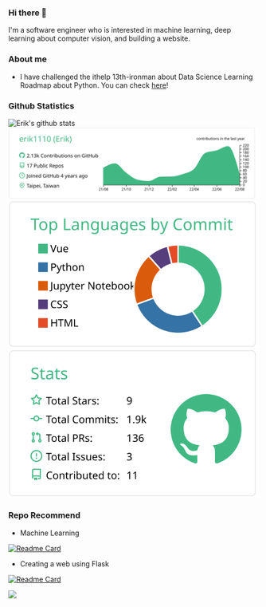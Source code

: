 ### Hi there 👋

I'm a software engineer who is interested in machine learning, deep learning about computer vision, and building a website.

<!--
**erik1110/erik1110** is a ✨ _special_ ✨ repository because its `README.md` (this file) appears on your GitHub profile.

Here are some ideas to get you started:

- 🔭 I’m currently working on ...
- 🌱 I’m currently learning ...
- 👯 I’m looking to collaborate on ...
- 🤔 I’m looking for help with ...
- 💬 Ask me about ...
- 📫 How to reach me: ...
- 😄 Pronouns: ...
- ⚡ Fun fact: ...
-->
### About me 
-  I have challenged the ithelp 13th-ironman about Data Science Learning Roadmap about Python. You can check [here](https://ithelp.ithome.com.tw/users/20114380/ironman/3998)!

### Github Statistics
![Erik's github stats](https://github-readme-stats.vercel.app/api?username=erik1110&show_icons=true&hide_border=true&count_private=true)
![](https://raw.githubusercontent.com/erik1110/erik1110/main/profile-summary-card-output/vue/0-profile-details.svg)
![](https://raw.githubusercontent.com/erik1110/erik1110/main/profile-summary-card-output/vue/2-most-commit-language.svg)
![](https://raw.githubusercontent.com/erik1110/erik1110/main/profile-summary-card-output/vue/3-stats.svg)
### Repo Recommend
- Machine Learning

[![Readme Card](https://github-readme-stats.vercel.app/api/pin/?username=erik1110&repo=Data-Science)](https://github.com/erik1110/Data-Science)

- Creating a web using Flask

[![Readme Card](https://github-readme-stats.vercel.app/api/pin/?username=erik1110&repo=booking_system)](https://github.com/erik1110/booking_system)

![](https://visitor-badge.glitch.me/badge?page_id=erik1110/erik1110)

